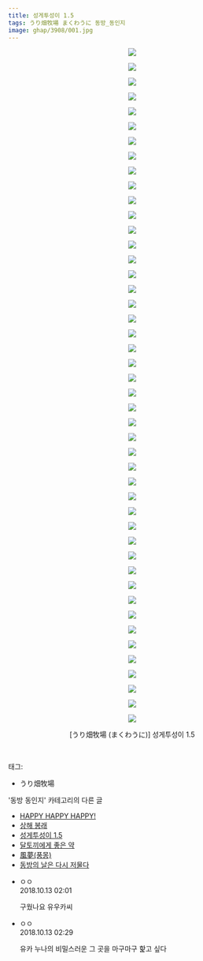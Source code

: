 ```yaml
---
title: 성게투성이 1.5
tags: うり畑牧場 まくわうに 동방_동인지
image: ghap/3908/001.jpg
---
```

<div class="article">
<p style="text-align: center; clear: none; float: none;"><img src="{{ site.nasurl }}/ghap/3908/001.jpg"/></p>
<p style="text-align: center; clear: none; float: none;"><img src="{{ site.nasurl }}/ghap/3908/002.jpg"/></p>
<p style="text-align: center; clear: none; float: none;"><img src="{{ site.nasurl }}/ghap/3908/003.jpg"/></p>
<p style="text-align: center; clear: none; float: none;"><img src="{{ site.nasurl }}/ghap/3908/004.jpg"/></p>
<p style="text-align: center; clear: none; float: none;"><img src="{{ site.nasurl }}/ghap/3908/005.jpg"/></p>
<p style="text-align: center; clear: none; float: none;"><img src="{{ site.nasurl }}/ghap/3908/006.jpg"/></p>
<p style="text-align: center; clear: none; float: none;"><img src="{{ site.nasurl }}/ghap/3908/007.jpg"/></p>
<p style="text-align: center; clear: none; float: none;"><img src="{{ site.nasurl }}/ghap/3908/008.jpg"/></p>
<p style="text-align: center; clear: none; float: none;"><img src="{{ site.nasurl }}/ghap/3908/009.jpg"/></p>
<p style="text-align: center; clear: none; float: none;"><img src="{{ site.nasurl }}/ghap/3908/010.jpg"/></p>
<p style="text-align: center; clear: none; float: none;"><img src="{{ site.nasurl }}/ghap/3908/011.jpg"/></p>
<p style="text-align: center; clear: none; float: none;"><img src="{{ site.nasurl }}/ghap/3908/012.jpg"/></p>
<p style="text-align: center; clear: none; float: none;"><img src="{{ site.nasurl }}/ghap/3908/013.jpg"/></p>
<p style="text-align: center; clear: none; float: none;"><img src="{{ site.nasurl }}/ghap/3908/014.jpg"/></p>
<p style="text-align: center; clear: none; float: none;"><img src="{{ site.nasurl }}/ghap/3908/015.jpg"/></p>
<p style="text-align: center; clear: none; float: none;"><img src="{{ site.nasurl }}/ghap/3908/016.jpg"/></p>
<p style="text-align: center; clear: none; float: none;"><img src="{{ site.nasurl }}/ghap/3908/017.jpg"/></p>
<p style="text-align: center; clear: none; float: none;"><img src="{{ site.nasurl }}/ghap/3908/018.jpg"/></p>
<p style="text-align: center; clear: none; float: none;"><img src="{{ site.nasurl }}/ghap/3908/019.jpg"/></p>
<p style="text-align: center; clear: none; float: none;"><img src="{{ site.nasurl }}/ghap/3908/020.jpg"/></p>
<p style="text-align: center; clear: none; float: none;"><img src="{{ site.nasurl }}/ghap/3908/021.jpg"/></p>
<p style="text-align: center; clear: none; float: none;"><img src="{{ site.nasurl }}/ghap/3908/022.jpg"/></p>
<p style="text-align: center; clear: none; float: none;"><img src="{{ site.nasurl }}/ghap/3908/023.jpg"/></p>
<p style="text-align: center; clear: none; float: none;"><img src="{{ site.nasurl }}/ghap/3908/024.jpg"/></p>
<p style="text-align: center; clear: none; float: none;"><img src="{{ site.nasurl }}/ghap/3908/025.jpg"/></p>
<p style="text-align: center; clear: none; float: none;"><img src="{{ site.nasurl }}/ghap/3908/026.jpg"/></p>
<p style="text-align: center; clear: none; float: none;"><img src="{{ site.nasurl }}/ghap/3908/027.jpg"/></p>
<p style="text-align: center; clear: none; float: none;"><img src="{{ site.nasurl }}/ghap/3908/028.jpg"/></p>
<p style="text-align: center; clear: none; float: none;"><img src="{{ site.nasurl }}/ghap/3908/029.jpg"/></p>
<p style="text-align: center; clear: none; float: none;"><img src="{{ site.nasurl }}/ghap/3908/030.jpg"/></p>
<p style="text-align: center; clear: none; float: none;"><img src="{{ site.nasurl }}/ghap/3908/031.jpg"/></p>
<p style="text-align: center; clear: none; float: none;"><img src="{{ site.nasurl }}/ghap/3908/032.jpg"/></p>
<p style="text-align: center; clear: none; float: none;"><img src="{{ site.nasurl }}/ghap/3908/033.jpg"/></p>
<p style="text-align: center; clear: none; float: none;"><img src="{{ site.nasurl }}/ghap/3908/034.jpg"/></p>
<p style="text-align: center; clear: none; float: none;"><img src="{{ site.nasurl }}/ghap/3908/035.jpg"/></p>
<p style="text-align: center; clear: none; float: none;"><img src="{{ site.nasurl }}/ghap/3908/036.jpg"/></p>
<p style="text-align: center; clear: none; float: none;"><img src="{{ site.nasurl }}/ghap/3908/037.jpg"/></p>
<p style="text-align: center; clear: none; float: none;"><img src="{{ site.nasurl }}/ghap/3908/038.jpg"/></p>
<p style="text-align: center; clear: none; float: none;"><img src="{{ site.nasurl }}/ghap/3908/039.jpg"/></p>
<p style="text-align: center; clear: none; float: none;"><img src="{{ site.nasurl }}/ghap/3908/040.jpg"/></p>
<p style="text-align: center; clear: none; float: none;"><img src="{{ site.nasurl }}/ghap/3908/041.jpg"/></p>
<p style="text-align: center; clear: none; float: none;"><img src="{{ site.nasurl }}/ghap/3908/042.jpg"/></p>
<p style="text-align: center; clear: none; float: none;"><img src="{{ site.nasurl }}/ghap/3908/043.jpg"/></p>
<p style="text-align: center; clear: none; float: none;"><img src="{{ site.nasurl }}/ghap/3908/044.jpg"/></p>
<p style="text-align: center; clear: none; float: none;"><img src="{{ site.nasurl }}/ghap/3908/045.jpg"/></p>
<p style="text-align: center; clear: none; float: none;"><img src="{{ site.nasurl }}/ghap/3908/046.jpg"/></p>
<p style="text-align: center; clear: none; float: none;">[うり畑牧場 (まくわうに)] 성게투성이 1.5</p>
<p><br/></p>
</div><div class="tagTrail">
<p>태그: </p>
<ul>
<li>うり畑牧場</li>
</ul>
</div><div class="another">
<p>'동방 동인지' 카테고리의 다른 글</p>
<ul>
<li><a href="/2017-10-24-ghap_3911">HAPPY HAPPY HAPPY!</a></li>
<li><a href="/2017-10-24-ghap_3910">상해 봉래</a></li>
<li><a href="/2017-10-23-ghap_3908">성게투성이 1.5</a></li>
<li><a href="/2017-10-23-ghap_3907">달토끼에게 좋은 약</a></li>
<li><a href="/2017-10-23-ghap_3906">風夢(풍몽)</a></li>
<li><a href="/2017-10-23-ghap_3905">동방의 날은 다시 저물다</a></li>
</ul>
</div><div class="cb_module cb_fluid">
<div class="cb_wrt cb_profile">
<div class="comment">
<ul>
<li class="cb_thumb_off" id="comment15353721">
<div class="cb_comment_area">
<div class="cb_info_area">
<div class="cb_section">
<span class="cb_nick_name">ㅇㅇ</span>
</div>
<div class="cb_section">
<span class="cb_date">2018.10.13 02:01 </span>
</div>
</div>
<div class="cb_dsc_comment">
<p class="cb_dsc">
											구웠나요 유우카씨
										</p>
</div>
</div></li>
<li class="cb_thumb_off" id="comment15353735">
<div class="cb_comment_area">
<div class="cb_info_area">
<div class="cb_section">
<span class="cb_nick_name">ㅇㅇ</span>
</div>
<div class="cb_section">
<span class="cb_date">2018.10.13 02:29 </span>
</div>
</div>
<div class="cb_dsc_comment">
<p class="cb_dsc">
											유카 누나의 비밀스러운 그 곳을 마구마구 핥고 싶다
										</p>
</div>
</div></li>
</ul>
</div>
</div><!-- commentList close -->
</div>